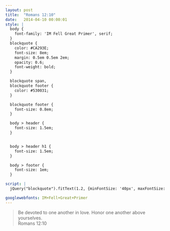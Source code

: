 ```yaml
---
layout: post
title:  "Romans 12:10"
date:   2014-04-10 00:00:01
style: |
  body {
    font-family: 'IM Fell Great Primer', serif;
  }
  blockquote {
    color: #CA293E;
    font-size: 8em;
    margin: 0.5em 0.5em 2em;
    opacity: 0.6;
    font-weight: bold;
  }

  blockquote span,
  blockquote footer {
    color: #530031;
  }

  blockquote footer {
    font-size: 0.8em;
  }

  body > header {
    font-size: 1.5em;
  } 


  body > header h1 {
    font-size: 1.5em;
  }

  body > footer {
    font-size: 1em;
  }

script: |
  jQuery("blockquote").fitText(1.2, {minFontSize: '40px', maxFontSize: '120px'});

googlewebfonts: IM+Fell+Great+Primer
---
```


<blockquote>
    Be <span>devoted</span> to one another in love. <span>Honor</span> one another <span>above</span> yourselves. 
    <footer>Romans 12:10</footer>
</blockquote>
